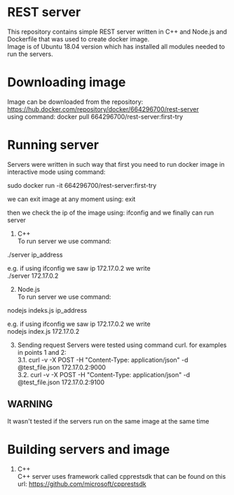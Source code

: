 # REST server

This repository contains simple REST server written in C++ and Node.js and Dockerfile that was used to create docker image. \
Image is of Ubuntu 18.04 version which has installed all modules needed to run the servers. 

# Downloading image
Image can be downloaded from the repository: \
https://hub.docker.com/repository/docker/664296700/rest-server \
using command: docker pull 664296700/rest-server:first-try 

# Running server
Servers were written in such way that first you need to run docker image in interactive mode using command: 

sudo docker run -it 664296700/rest-server:first-try 

we can exit image at any moment using: exit 

then we check the ip of the image using: ifconfig 
and we finally can run server 

1. C++ \
To run server we use command: 

./server ip_address 

e.g. if using ifconfig we saw ip 172.17.0.2 we write \
./server 172.17.0.2 

2. Node.js \
To run server we use command: 

nodejs indeks.js ip_address 

e.g. if using ifconfig we saw ip 172.17.0.2 we write \
nodejs index.js 172.17.0.2 

3. Sending request
Servers were tested using command curl. for examples in points 1 and 2: \
3.1. curl -v -X POST -H "Content-Type: application/json" -d @test_file.json 172.17.0.2:9000 \
3.2. curl -v -X POST -H "Content-Type: application/json" -d @test_file.json 172.17.0.2:9100 

WARNING
-------
It wasn't tested if the servers run on the same image at the same time 

# Building servers and image

1. C++ \
C++ server uses framework called cpprestsdk that can be found on this url:
https://github.com/microsoft/cpprestsdk

